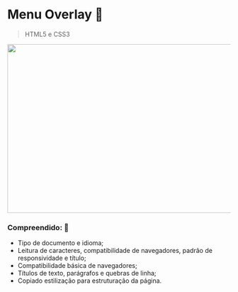 
# Menu Overlay  :page_facing_up:

> HTML5 e CSS3

<div align="center"> 
  <img src="https://github.com/targino-dev/html-css-fundamentos/assets/107009616/f218a5cc-cd2f-44eb-b1e1-5bbeb2bcb23c" width="720px" height="380px">
  
</div>


### Compreendido:  🧠
- Tipo de documento e idioma;
- Leitura de caracteres, compatibilidade de navegadores, padrão de responsividade e título;
- Compatibilidade básica de navegadores;
- Títulos de texto, parágrafos e quebras de linha;
- Copiado estilização para estruturação da página.
  



